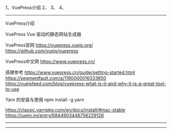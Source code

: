 1、VuePress介绍
2、
3、
4、






---------------------------------------------------------------------------------------------------------------------
VuePress介绍



VuePress
Vue 驱动的静态网站生成器


VuePress官网
https://vuepress.vuejs.org/
https://github.com/vuejs/vuepress


VuePress中文网
https://www.vuepress.cn/


搭建参考
https://www.vuepress.cn/guide/getting-started.html
https://segmentfault.com/a/1190000016333850
https://vuejsfeed.com/blog/vuepress-what-is-it-and-why-it-is-a-great-tool-to-use


Yarn 的安装与使用
npm install -g yarn

https://classic.yarnpkg.com/en/docs/install/#mac-stable
https://juejin.im/entry/6844903446756229128



---------------------------------------------------------------------------------------------------------------------











---------------------------------------------------------------------------------------------------------------------















